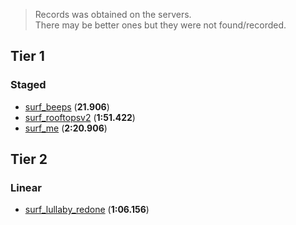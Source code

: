 > Records was obtained on the servers.<br>
> There may be better ones but they were not found/recorded.

## Tier 1
### Staged
- [surf_beeps](/surf_beeps.jpg) (__21.906__)
- [surf_rooftopsv2](/surf_rooftopsv2.jpg) (__1:51.422__)
- [surf_me](/surf_me.png) (__2:20.906__)

## Tier 2
### Linear
- [surf_lullaby_redone](/surf_lullaby_redone.png) (__1:06.156__)
